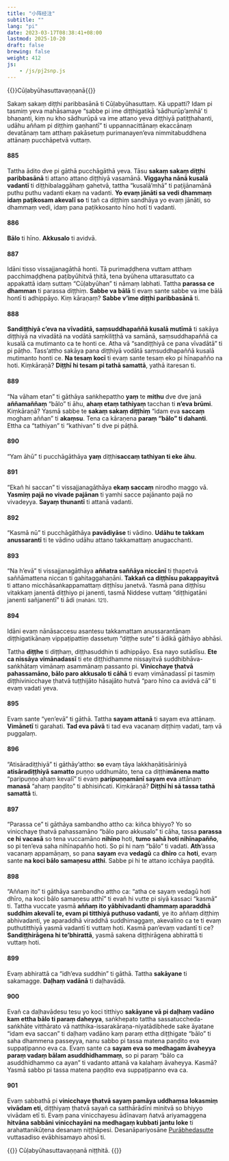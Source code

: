 ```yaml
---
title: "小阵经注"
subtitle: ""
lang: "pi"
date: 2023-03-17T08:38:41+08:00
lastmod: 2025-10-20
draft: false
brewing: false
weight: 412
js:
    - /js/pj2snp.js
---
```


{{<subtitle>}}Cūḷabyūhasuttavaṇṇanā{{</subtitle>}}

Sakaṃ sakaṃ diṭṭhi paribbasānā ti Cūḷabyūhasuttaṃ. Kā uppatti? Idam pi tasmiṃ yeva mahāsamaye “sabbe pi ime diṭṭhigatikā ‘sādhurūp’amhā’ ti bhaṇanti, kiṃ nu kho sādhurūpā va ime attano yeva diṭṭhiyā patiṭṭhahanti, udāhu aññam pi diṭṭhiṃ gaṇhantī” ti uppannacittānaṃ ekaccānaṃ devatānaṃ tam atthaṃ pakāsetuṃ purimanayen’eva nimmitabuddhena attānaṃ pucchāpetvā vuttaṃ.

#### 885

Tattha ādito dve pi gāthā pucchāgāthā yeva. Tāsu **sakaṃ sakaṃ diṭṭhi paribbasānā** ti attano attano diṭṭhiyā vasamānā. **Viggayha nānā kusalā vadantī** ti diṭṭhibalaggāhaṃ gahetvā, tattha “kusalā’mhā” ti paṭijānamānā puthu puthu vadanti ekaṃ na vadanti. **Yo evaṃ jānāti sa vedi dhammaṃ idaṃ paṭikosam akevalī so** ti tañ ca diṭṭhiṃ sandhāya yo evaṃ jānāti, so dhammaṃ vedi, idaṃ pana paṭikkosanto hīno hotī ti vadanti.

#### 886

**Bālo** ti hīno. **Akkusalo** ti avidvā.

#### 887

Idāni tisso vissajjanagāthā honti. Tā purimaḍḍhena vuttam atthaṃ pacchimaḍḍhena paṭibyūhitvā ṭhitā, tena byūhena uttarasuttato ca appakattā idaṃ suttaṃ “Cūḷabyūhan” ti nāmaṃ labhati. Tattha **parassa ce dhamman** ti parassa diṭṭhiṃ. **Sabbe va bālā** ti evaṃ sante sabbe va ime bālā hontī ti adhippāyo. Kiṃ kāraṇaṃ? **Sabbe v’ime diṭṭhi paribbasānā** ti.

#### 888

**Sandiṭṭhiyā c’eva na vīvadātā, saṃsuddhapaññā kusalā mutīmā** ti sakāya diṭṭhiyā na vivadātā na vodātā saṃkiliṭṭhā va samānā, saṃsuddhapaññā ca kusalā ca mutimanto ca te honti ce. Atha vā “sandiṭṭhiyā ce pana vīvadātā” ti pi pāṭho. Tass’attho sakāya pana diṭṭhiyā vodātā saṃsuddhapaññā kusalā mutimanto honti ce. **Na tesaṃ kocī** ti evaṃ sante tesaṃ eko pi hīnapañño na hoti. Kiṃkāraṇā? **Diṭṭhī hi tesam pi tathā samattā**, yathā itaresan ti.

#### 889

“Na vāham etan” ti gāthāya saṅkhepattho **yaṃ** te **mithu** dve dve janā **aññamaññaṃ** “bālo” ti āhu, **ahaṃ etaṃ tathiyaṃ** tacchan ti **n’eva brūmi**. Kiṃkāraṇā? Yasmā sabbe te **sakaṃ sakaṃ diṭṭhiṃ** “idam eva **saccaṃ** mogham aññan” ti **akaṃsu**. Tena ca kāraṇena **paraṃ “bālo” ti dahanti**. Ettha ca “tathiyan” ti “kathivan” ti dve pi pāṭhā.

#### 890

“Yam āhū” ti pucchāgāthāya **yaṃ** diṭṭhi**saccaṃ tathiyan ti eke āhu**.

#### 891

“Ekañ hi saccan” ti vissajjanagāthāya **ekaṃ saccaṃ** nirodho maggo vā. **Yasmiṃ pajā no vivade pajānan** ti yamhi sacce pajānanto pajā no vivadeyya. **Sayaṃ thunantī** ti attanā vadanti.

#### 892

“Kasmā nū” ti pucchāgāthāya **pavādiyāse** ti vādino. **Udāhu te takkam anussarantī** ti te vādino udāhu attano takkamattaṃ anugacchanti.

#### 893

“Na h’evā” ti vissajjanagāthāya **aññatra saññāya niccānī** ti ṭhapetvā saññāmattena niccan ti gahitaggahaṇāni. **Takkañ ca diṭṭhīsu pakappayitvā** ti attano micchāsaṅkappamattaṃ diṭṭhīsu janetvā. Yasmā pana diṭṭhīsu vitakkaṃ janentā diṭṭhiyo pi janenti, tasmā Niddese vuttaṃ “diṭṭhigatāni janenti sañjanentī” ti ādi <small>(mahāni. 121)</small>.

#### 894

Idāni evaṃ nānāsaccesu asantesu takkamattam anussarantānaṃ diṭṭhigatikānaṃ vippaṭipattiṃ dassetuṃ “diṭṭhe sute” ti ādikā gāthāyo abhāsi.

Tattha **diṭṭhe** ti diṭṭhaṃ, diṭṭhasuddhin ti adhippāyo. Esa nayo sutādīsu. **Ete ca nissāya vimānadassī** ti ete diṭṭhidhamme nissayitvā suddhibhāva-saṅkhātaṃ vimānaṃ asammānaṃ passanto pi. **Vinicchaye ṭhatvā pahassamāno, bālo paro akkusalo ti cāhā** ti evaṃ vimānadassī pi tasmiṃ diṭṭhivinicchaye ṭhatvā tuṭṭhijāto hāsajāto hutvā “paro hīno ca avidvā cā” ti evaṃ vadati yeva.

#### 895

Evaṃ sante “yen’evā” ti gāthā. Tattha **sayam attanā** ti sayam eva attānaṃ. **Vimānetī** ti garahati. **Tad eva pāvā** ti tad eva vacanaṃ diṭṭhiṃ vadati, taṃ vā puggalaṃ.

#### 896

“Atisāradiṭṭhiyā” ti gāthāy’attho: **so** evaṃ tāya lakkhaṇātisāriniyā **atisāradiṭṭhiyā samatto** puṇṇo uddhumāto, tena ca diṭṭhi**mānena matto** “paripuṇṇo ahaṃ kevalī” ti evaṃ **paripuṇṇamānī sayam eva** attānaṃ **manasā** “ahaṃ paṇḍito” ti abhisiñcati. Kiṃkāraṇā? **Diṭṭhī hi sā tassa tathā samattā** ti.

#### 897

“Parassa ce” ti gāthāya sambandho attho ca: kiñca bhiyyo? Yo so vinicchaye ṭhatvā pahassamāno “bālo paro akkusalo” ti cāha, tassa **parassa ce hi vacasā** so tena vuccamāno **nihīno** hoti, **tumo sahā hoti nihīnapañño**, so pi ten’eva saha nihīnapañño hoti. So pi hi naṃ “bālo” ti vadati. **Ath**’assa vacanaṃ appamāṇaṃ, so pana **sayam** eva **vedagū** ca **dhīro** ca **hoti**, evaṃ sante **na koci bālo samaṇesu atthi**. Sabbe pi hi te attano icchāya paṇḍitā.

#### 898

“Aññaṃ ito” ti gāthāya sambandho attho ca: “atha ce sayaṃ vedagū hoti dhīro, na koci bālo samaṇesu atthī” ti evañ hi vutte pi siyā kassaci “kasmā” ti. Tattha vuccate yasmā **aññaṃ ito yābhivadanti dhammaṃ aparaddhā suddhim akevalī te, evam pi titthiyā puthuso vadanti**, ye ito aññaṃ diṭṭhiṃ abhivadanti, ye aparaddhā viraddhā suddhimaggaṃ, akevalino ca te ti evaṃ puthutitthiyā yasmā vadantī ti vuttaṃ hoti. Kasmā pan’evaṃ vadantī ti ce? **Sandiṭṭhirāgena hi te’bhirattā**, yasmā sakena diṭṭhirāgena abhirattā ti vuttaṃ hoti.

#### 899

Evaṃ abhirattā ca “idh’eva suddhin” ti gāthā. Tattha **sakāyane** ti sakamagge. **Daḷhaṃ vadānā** ti daḷhavādā.

#### 900

Evañ ca daḷhavādesu tesu yo koci titthiyo **sakāyane vā pi daḷhaṃ vadāno kam ettha bālo ti paraṃ daheyya**, saṅkhepato tattha sassatuccheda-saṅkhāte vitthārato vā natthika-issarakāraṇa-niyatādibhede sake āyatane “idam eva saccan” ti daḷhaṃ vadāno kaṃ paraṃ ettha diṭṭhigate “bālo” ti saha dhammena passeyya, nanu sabbo pi tassa matena paṇḍito eva suppaṭipanno eva ca. Evaṃ sante ca **sayam eva so medhagam āvaheyya paraṃ vadaṃ bālam asuddhidhammaṃ**, so pi paraṃ “bālo ca asuddhidhammo ca ayan” ti vadanto attanā va kalahaṃ āvaheyya. Kasmā? Yasmā sabbo pi tassa matena paṇḍito eva suppaṭipanno eva ca.

#### 901

Evaṃ sabbathā pi **vinicchaye ṭhatvā sayaṃ pamāya uddhaṃsa lokasmiṃ vivādam eti**, diṭṭhiyaṃ ṭhatvā sayañ ca satthārādīni minitvā so bhiyyo vivādam etī ti. Evaṃ pana vinicchayesu ādīnavaṃ ñatvā ariyamaggena **hitvāna sabbāni vinicchayāni na medhagaṃ kubbati jantu loke** ti arahattanikūṭena desanaṃ niṭṭhāpesi. Desanāpariyosāne [Purābhedasutte](../410/) vuttasadiso evābhisamayo ahosī ti.

{{<eof>}}
    Cūḷabyūhasuttavaṇṇanā niṭṭhitā.
{{</eof>}}